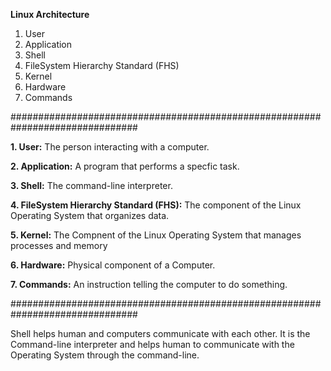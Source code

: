 **Linux Architecture**
1. User
2. Application
3. Shell
4. FileSystem Hierarchy Standard (FHS)
5. Kernel
6. Hardware
7. Commands
   
###############################################################################

**1. User:** The person interacting with a computer.

**2. Application:** A program that performs a specfic task.

**3. Shell:** The command-line interpreter.

**4. FileSystem Hierarchy Standard (FHS):** The component of the Linux Operating System that organizes data. 

**5. Kernel:** The Compnent of the Linux Operating System that manages processes and memory

**6. Hardware:** Physical component of a Computer.

**7. Commands:** An instruction telling the computer to do something.

###############################################################################

Shell helps human and computers communicate with each other. It is the Command-line interpreter and helps human to communicate with the Operating System through the command-line.



